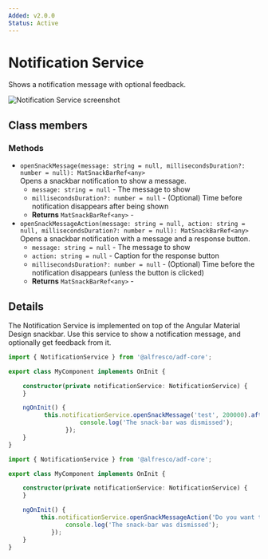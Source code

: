 ```yaml
---
Added: v2.0.0
Status: Active
---
```


# Notification Service

Shows a notification message with optional feedback.

![Notification Service screenshot](docassets/images/NotiService.png)

## Class members

### Methods

-   `openSnackMessage(message: string = null, millisecondsDuration?: number = null): MatSnackBarRef<any>`<br/>
    Opens a snackbar notification to show a message.
    -   `message: string = null` -  The message to show
    -   `millisecondsDuration?: number = null` - (Optional) Time before notification disappears after being shown
    -   **Returns** `MatSnackBarRef<any>` - 
-   `openSnackMessageAction(message: string = null, action: string = null, millisecondsDuration?: number = null): MatSnackBarRef<any>`<br/>
    Opens a snackbar notification with a message and a response button.
    -   `message: string = null` -  The message to show
    -   `action: string = null` -  Caption for the response button
    -   `millisecondsDuration?: number = null` - (Optional) Time before the notification disappears (unless the button is clicked)
    -   **Returns** `MatSnackBarRef<any>` -

## Details

The Notification Service is implemented on top of the Angular Material Design snackbar.
Use this service to show a notification message, and optionally get feedback from it.

```ts
import { NotificationService } from '@alfresco/adf-core';

export class MyComponent implements OnInit {

    constructor(private notificationService: NotificationService) {
    }

    ngOnInit() {
          this.notificationService.openSnackMessage('test', 200000).afterDismissed().subscribe(() => {
                    console.log('The snack-bar was dismissed');
                });
    }
}
```

```ts
import { NotificationService } from '@alfresco/adf-core';

export class MyComponent implements OnInit {

    constructor(private notificationService: NotificationService) {
    }

    ngOnInit() {
         this.notificationService.openSnackMessageAction('Do you want to report this issue?', 'send', 200000).afterDismissed().subscribe(() => {
                console.log('The snack-bar was dismissed');
            });
    }
}
```
